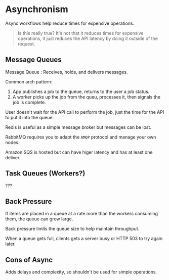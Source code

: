 # Asynchronism

Async workflows help reduce times for expensive operations.

> Is this really true? It's not that it reduces times for expensive operations, it just reduces the API latency by doing it outside of the request.

## Message Queues

Message Queue
: Receives, holds, and delivers messages.

Common arch pattern:

1. App publishes a job to the queue, returns to the user a job status.
2. A worker picks up the job from the queu, processes it, then signals the job is complete.

User doesn't wait for the API call to perform the job, just the time for the API to put it into the queue.

Redis is useful as a simple message broker but messages can be lost.

RabbitMQ requires you to adapt the `AMQP` protocol and manage your own nodes.

Amazon SQS is hosted but can have higer latency and has at least one deliver.

## Task Queues (Workers?)

???

## Back Pressure

If items are placed in a queue at a rate more than the workers consuming them, the queue can grow large.

Back pressure limits the queue size to help maintain throughput.

When a queue gets full, clients gets a server busy or HTTP 503 to try again later.

## Cons of Async

Adds delays and complexity, so shouldn't be used for simple operations.